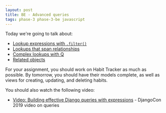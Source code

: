 ```yaml
---
layout: post
title: BE - Advanced queries
tags: phase-3 phase-3-be javascript
---
```


Today we're going to talk about:

- [Lookup expressions with `.filter()`](https://docs.djangoproject.com/en/3.1/topics/db/queries/#field-lookups)
- [Lookups that span relationships](https://docs.djangoproject.com/en/3.1/topics/db/queries/#lookups-that-span-relationships)
- [Complex lookups with Q](https://docs.djangoproject.com/en/3.1/topics/db/queries/#complex-lookups-with-q-objects)
- [Related objects](https://docs.djangoproject.com/en/3.1/topics/db/queries/#related-objects)

For your assignment, you should work on Habit Tracker as much as possible. By tomorrow, you should have their models complete, as well as views for creating, updating, and deleting habits.

You should also watch the following video:

- [Video: Building effective Django queries with expressions](https://www.youtube.com/watch?v=a-sfr6y_hY8&list=PL2NFhrDSOxgXXUMIGOs8lNe2B-f4pXOX-&index=9) - DjangoCon 2019 video on queries
